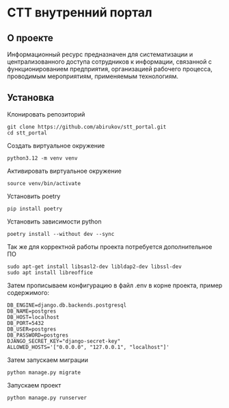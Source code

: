 СТТ внутренний портал
=========================
О проекте
----------

Информационный ресурс предназначен для систематизации и централизованного доступа сотрудников к информации, связанной с функционированием предприятия, организацией рабочего процесса, проводимым мероприятиям, применяемым технологиям.

Установка
----------
Клонировать репозиторий

    git clone https://github.com/abirukov/stt_portal.git
    cd stt_portal

Создать виртуальное окружение

    python3.12 -m venv venv

Активировать виртуальное окружение
    
    source venv/bin/activate

Установить poetry

    pip install poetry

Установить зависимости python

    poetry install --without dev --sync

Так же для корректной работы проекта потребуется дополнительное ПО

    sudo apt-get install libsasl2-dev libldap2-dev libssl-dev
    sudo apt install libreoffice

Затем прописываем конфигурацию в файл .env в корне проекта, пример содержимого:

    DB_ENGINE=django.db.backends.postgresql
    DB_NAME=postgres
    DB_HOST=localhost
    DB_PORT=5432
    DB_USER=postgres
    DB_PASSWORD=postgres
    DJANGO_SECRET_KEY="django-secret-key"
    ALLOWED_HOSTS='["0.0.0.0", "127.0.0.1", "localhost"]'


Затем запускаем миграции

    python manage.py migrate


Запускаем проект
    
    python manage.py runserver
